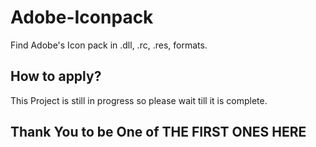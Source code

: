 # Adobe-Iconpack
Find Adobe's Icon pack in .dll, .rc, .res, formats.
## How to apply?
This Project is still in progress so please wait till it is complete.
## Thank You to be One of THE FIRST ONES HERE
